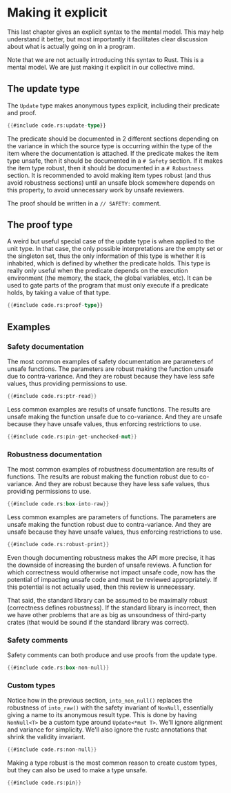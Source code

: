 # Making it explicit

This last chapter gives an explicit syntax to the mental model. This may help understand it better,
but most importantly it facilitates clear discussion about what is actually going on in a program.

Note that we are not actually introducing this syntax to Rust. This is a mental model. We are just
making it explicit in our collective mind.

## The update type

The `Update` type makes anonymous types explicit, including their predicate and proof.

```rust
{{#include code.rs:update-type}}
```

The predicate should be documented in 2 different sections depending on the variance in which the
source type is occurring within the type of the item where the documentation is attached. If the
predicate makes the item type unsafe, then it should be documented in a `# Safety` section. If it
makes the item type robust, then it should be documented in a `# Robustness` section. It is
recommended to avoid making item types robust (and thus avoid robustness sections) until an unsafe
block somewhere depends on this property, to avoid unnecessary work by unsafe reviewers.

The proof should be written in a `// SAFETY:` comment.

## The proof type

A weird but useful special case of the update type is when applied to the unit type. In that case,
the only possible interpretations are the empty set or the singleton set, thus the only information
of this type is whether it is inhabited, which is defined by whether the predicate holds. This type
is really only useful when the predicate depends on the execution environment (the memory, the
stack, the global variables, etc). It can be used to gate parts of the program that must only
execute if a predicate holds, by taking a value of that type.

```rust
{{#include code.rs:proof-type}}
```

## Examples

### Safety documentation

The most common examples of safety documentation are parameters of unsafe functions. The parameters
are robust making the function unsafe due to contra-variance. And they are robust because they have
less safe values, thus providing permissions to use.

```rust
{{#include code.rs:ptr-read}}
```

Less common examples are results of unsafe functions. The results are unsafe making the function
unsafe due to co-variance. And they are unsafe because they have unsafe values, thus enforcing
restrictions to use.

```rust
{{#include code.rs:pin-get-unchecked-mut}}
```

### Robustness documentation

The most common examples of robustness documentation are results of functions. The results are
robust making the function robust due to co-variance. And they are robust because they have less
safe values, thus providing permissions to use.

```rust
{{#include code.rs:box-into-raw}}
```

Less common examples are parameters of functions. The parameters are unsafe making the function
robust due to contra-variance. And they are unsafe because they have unsafe values, thus enforcing
restrictions to use.

```rust
{{#include code.rs:robust-print}}
```

Even though documenting robustness makes the API more precise, it has the downside of increasing the
burden of unsafe reviews. A function for which correctness would otherwise not impact unsafe code,
now has the potential of impacting unsafe code and must be reviewed appropriately. If this potential
is not actually used, then this review is unnecessary.

That said, the standard library can be assumed to be maximally robust (correctness defines
robustness). If the standard library is incorrect, then we have other problems that are as big as
unsoundness of third-party crates (that would be sound if the standard library was correct).

### Safety comments

Safety comments can both produce and use proofs from the update type.

```rust
{{#include code.rs:box-non-null}}
```

### Custom types

Notice how in the previous section, `into_non_null()` replaces the robustness of `into_raw()` with
the safety invariant of `NonNull`, essentially giving a name to its anonymous result type. This is
done by having `NonNull<T>` be a custom type around `Update<*mut T>`. We'll ignore alignment and
variance for simplicity. We'll also ignore the rustc annotations that shrink the validity invariant.

```rust
{{#include code.rs:non-null}}
```

Making a type robust is the most common reason to create custom types, but they can also be used to
make a type unsafe.

```rust
{{#include code.rs:pin}}
```

